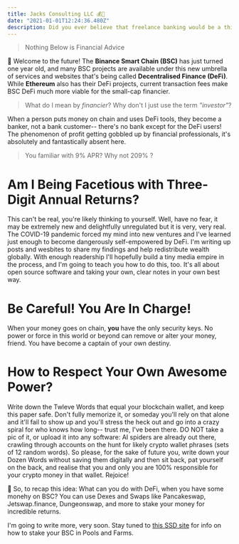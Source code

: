 ```yaml
---
title: Jacks Consulting LLC 💰🧐
date: "2021-01-01T12:24:36.480Z"
description: Did you ever believe that freelance banking would be a thing?
---
```

> Nothing Below is Financial Advice

🛫 Welcome to the future! The **Binance Smart Chain (BSC)** has just turned one year old, and many BSC projects are available under this new umbrella of services and websites that's being called **Decentralised Finance (DeFi)**. While **Ethereum** also has their DeFi projects, current transaction fees make BSC DeFi much more viable for the small-cap financier.

> What do I mean by *financier*? Why don't I just use the term *"investor"*?

When a person puts money on chain and uses DeFi tools, they become a banker, not a bank customer-- there's no bank except for the DeFi users! The phenomenon of profit getting gobbled up by financial professionals, it's absolutely and fantastically absent here.

> You familiar with 9% APR? Why not 209% ?

# Am I Being Facetious with Three-Digit Annual Returns?

This can't be real, you're likely thinking to yourself. Well, have no fear, it may be extremely new and delightfully unregulated but it is very, very real. The COVID-19 pandemic forced my mind into new ventures and I've learned just enough to become dangerously self-empowered by DeFi. I'm writing up posts and wesbites to share my findings and help redistribute wealth globally. With enough readership I'll hopefully build a tiny media empire in the process, and I'm going to teach you how to do this, too. It's all about open source software and taking your own, clear notes in your own best way.

# Be Careful! You Are In Charge!

When your money goes on chain, **you** have the only security keys. No power or force in this world or beyond can remove or alter your money, friend. You have become a captain of your own destiny.

# How to Respect Your Own Awesome Power?

Write down the Twleve Words that equal your blockchain wallet, and keep this paper safe. Don't fully memorize it, or someday you'll rely on that alone and it'll fail to show up and you'll stress the heck out and go into a crazy spiral for who knows how long-- trust me, I've been there. DO NOT take a pic of it, or upload it into any software: AI spiders are already out there, crawling through accounts on the hunt for likely crypto wallet phrases (sets of 12 random words). So please, for the sake of future you, write down your Dozen Words without saving them digitally and then sit back, pat yourself on the back, and realise that you and only you are 100% responsible for your crypto money in that wallet. Rejoice!

🛬 So, to recap this idea: What can you do with DeFi, when you have some monehy on BSC? You can use Dexes and Swaps like Pancakeswap, Jetswap.finance, Dungeonswap, and more to stake your money for incredible returns.


I'm going to write more, very soon. Stay tuned to [this SSD site](https://silversidedown.com) for info on how to stake your BSC in Pools and Farms.